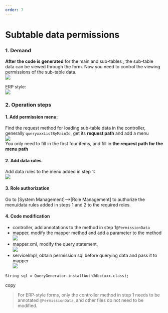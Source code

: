 ```yaml
---
order: 7
---
```


# Subtable data permissions

### 1\. Demand

**After the code is generated** for the main and sub-tables , the sub-table data can be viewed through the form. Now you need to control the viewing permissions of the sub-table data.  
![](/images/6b400a652c291b41142d5901cc9953d685bad107ba37e6a2aba14bc73c5900af.png)

ERP style:  
![](/images/975d24ffa6b8aee87e488a50cf7d9f5d99f03230d4f7334c32a0507a52b86b58.png)

### 2\. Operation steps

#### 1\. Add permission menu:

Find the request method for loading sub-table data in the controller, generally `queryxxxListByMainId`, get its **request path** and add a menu  
![](/images/9beaa2434fd2a21ce2dc75666087960e1712fd5cd896b424ca1b480fdfedb7a7.png)  
You only need to fill in the first four items, and fill in **the request path for the menu path**

#### 2\. Add data rules

Add data rules to the menu added in step 1:  
![](/images/9725b38eaaed598da5d05c30d99bce34c59c8d11a5f8eee26be0aece811b8089.png)

#### 3\. Role authorization

Go to \[System Management\]-->\[Role Management\] to authorize the menu/data rules added in steps 1 and 2 to the required roles.

#### 4\. Code modification

- controller, add annotations to the method in step 1`@PermissionData`
- mapper, modify the mapper method and add a parameter to the method  
  ![](/images/017dfab45becea5c1ff8c634182b3ec0cbe3aec18fa3aa452e79df3fa63a3a0d.png)
- mapper.xml, modify the query statement,  
  ![](/images/efb9a1de45a12f5bbecb8dfe7bdd43fa37a9efa4c5bcc50cb65b32613ed9ace3.png)
- serviceImpl, obtain permission sql before querying data and pass it to mapper  
  ![](/images/007ac2eb6fc7b972048b846be49b82a0bc07cc210477b58b4b07762792d387dd.png)

```
String sql = QueryGenerator.installAuthJdbc(xxx.class);
```

copy

> For ERP-style forms, only the controller method in step 1 needs to be annotated `@PermissionData`, and other files do not need to be modified.
